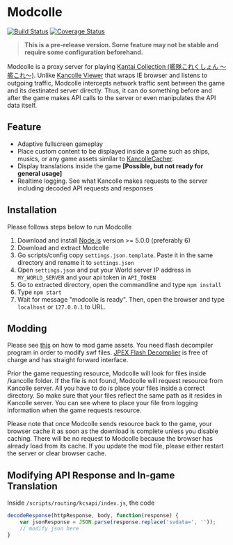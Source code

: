 # Modcolle
[![Build Status](https://travis-ci.org/makemek/Modcolle.svg?branch=dev)](https://travis-ci.org/makemek/Modcolle)
[![Coverage Status](https://coveralls.io/repos/github/makemek/Modcolle/badge.svg?branch=dev)](https://coveralls.io/github/makemek/Modcolle?branch=dev)

> **This is a pre-release version. Some feature may not be stable and require some configuration beforehand.**

Modcolle is a proxy server for playing [Kantai Collection (艦隊これくしょん ～艦これ～)](http://www.dmm.com/netgame_s/kancolle/).
Unlike [Kancolle Viewer](https://github.com/Grabacr07/KanColleViewer) that wraps IE browser and listens to outgoing traffic, Modcolle intercepts network traffic sent between the game and its destinated server directly.
Thus, it can do something before and after the game makes API calls to the server or even manipulates the API data itself.

## Feature
* Adaptive fullscreen gameplay
* Place custom content to be displayed inside a game such as ships, musics, or any game assets similar to [KancolleCacher](https://github.com/df32/KanColleCacher).
* Display translations inside the game **[Possible, but not ready for general usage]**
* Realtime logging. See what Kancolle makes requests to the server including decoded API requests and responses

## Installation
Please follows steps below to run Modcolle

1. Download and install [Node.js](https://nodejs.org/en/) version >= 5.0.0 (preferably 6)
2. Download and extract Modcolle
3. Go scripts/config copy ``settings.json.template``. Paste it in the same directory and rename it to ``settings.json``
4. Open ``settings.json`` and put your World server IP address in ``MY_WORLD_SERVER`` and your api token in ``API_TOKEN``
5. Go to extracted directory, open the commandline and type ``npm install``
6. Type ``npm start``
7. Wait for message "modcolle is ready". Then, open the browser and type ``localhost`` or ``127.0.0.1`` to URL.

## Modding
Please see [this](http://himeuta.org/showthread.php?4880-Guide-Mod-Your-Game-Guide) on how to mod game assets.
You need flash decompiler program in order to modify swf files.
[JPEX Flash Decomplier](https://www.free-decompiler.com/flash/download/) is free of charge and has straight forward interface.

Prior the game requesting resource, Modcolle will look for files inside /kancolle folder.
If the file is not found, Modcolle will request resource from Kancolle server.
All you have to do is place your files inside a correct directory.
So make sure that your files reflect the same path as it resides in Kancolle server.
You can see where to place your file from logging information when the game requests resource.

Please note that once Modcolle sends resource back to the game, your browser cache it as soon as the download is complete unless you disable caching.
There will be no request to Modcolle because the browser has already load from its cache.
If you update the mod file, please either restart the server or clear browser cache.

## Modifying API Response and In-game Translation
Inside ``/scripts/routing/kcsapi/index.js``, the code
```javascript
decodeResponse(httpResponse, body, function(response) {
	var jsonResponse = JSON.parse(response.replace('svdata=', ''));
	// modify json here
}
```
